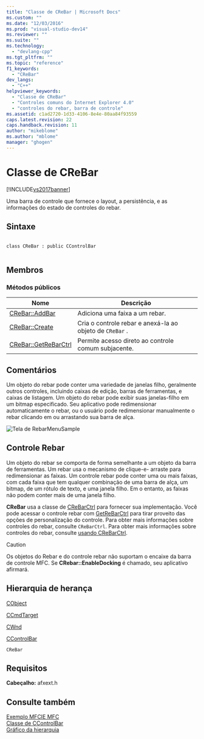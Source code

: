 ```yaml
---
title: "Classe de CReBar | Microsoft Docs"
ms.custom: ""
ms.date: "12/03/2016"
ms.prod: "visual-studio-dev14"
ms.reviewer: ""
ms.suite: ""
ms.technology: 
  - "devlang-cpp"
ms.tgt_pltfrm: ""
ms.topic: "reference"
f1_keywords: 
  - "CReBar"
dev_langs: 
  - "C++"
helpviewer_keywords: 
  - "Classe de CReBar"
  - "Controles comuns do Internet Explorer 4.0"
  - "controles do rebar, barra de controle"
ms.assetid: c1ad2720-1d33-4106-8e4e-80aa84f93559
caps.latest.revision: 22
caps.handback.revision: 11
author: "mikeblome"
ms.author: "mblome"
manager: "ghogen"
---
```

# Classe de CReBar
[!INCLUDE[vs2017banner](../../assembler/inline/includes/vs2017banner.md)]

Uma barra de controle que fornece o layout, a persistência, e as informações do estado de controles do rebar.  
  
## Sintaxe  
  
```  
  
class CReBar : public CControlBar  
  
```  
  
## Membros  
  
### Métodos públicos  
  
|Nome|Descrição|  
|----------|---------------|  
|[CReBar::AddBar](../Topic/CReBar::AddBar.md)|Adiciona uma faixa a um rebar.|  
|[CReBar::Create](../Topic/CReBar::Create.md)|Cria o controle rebar e anexá\-la ao objeto de `CReBar` .|  
|[CReBar::GetReBarCtrl](../Topic/CReBar::GetReBarCtrl.md)|Permite acesso direto ao controle comum subjacente.|  
  
## Comentários  
 Um objeto do rebar pode conter uma variedade de janelas filho, geralmente outros controles, incluindo caixas de edição, barras de ferramentas, e caixas de listagem.  Um objeto do rebar pode exibir suas janelas\-filho em um bitmap especificado.  Seu aplicativo pode redimensionar automaticamente o rebar, ou o usuário pode redimensionar manualmente o rebar clicando em ou arrastando sua barra de alça.  
  
 ![Tela de RebarMenuSample](../../mfc/reference/media/vc4sc61.png "vc4SC61")  
  
## Controle Rebar  
 Um objeto do rebar se comporta de forma semelhante a um objeto da barra de ferramentas.  Um rebar usa o mecanismo de clique\-e\- arraste para redimensionar as faixas.  Um controle rebar pode conter uma ou mais faixas, com cada faixa que tem qualquer combinação de uma barra de alça, um bitmap, de um rótulo de texto, e uma janela filho.  Em o entanto, as faixas não podem conter mais de uma janela filho.  
  
 **CReBar** usa a classe de [CReBarCtrl](../../mfc/reference/crebarctrl-class.md) para fornecer sua implementação.  Você pode acessar o controle rebar com [GetReBarCtrl](../Topic/CReBar::GetReBarCtrl.md) para tirar proveito das opções de personalização do controle.  Para obter mais informações sobre controles do rebar, consulte `CReBarCtrl`.  Para obter mais informações sobre controles do rebar, consulte [usando CReBarCtrl](../Topic/Using%20CReBarCtrl.md).  
  
> [!CAUTION]
>  Os objetos do Rebar e do controle rebar não suportam o encaixe da barra de controle MFC.  Se **CRebar::EnableDocking** é chamado, seu aplicativo afirmará.  
  
## Hierarquia de herança  
 [CObject](../Topic/CObject%20Class.md)  
  
 [CCmdTarget](../Topic/CCmdTarget%20Class.md)  
  
 [CWnd](../Topic/CWnd%20Class.md)  
  
 [CControlBar](../../mfc/reference/ccontrolbar-class.md)  
  
 `CReBar`  
  
## Requisitos  
 **Cabeçalho:** afxext.h  
  
## Consulte também  
 [Exemplo MFCIE MFC](../../top/visual-cpp-samples.md)   
 [Classe de CControlBar](../../mfc/reference/ccontrolbar-class.md)   
 [Gráfico da hierarquia](../../mfc/hierarchy-chart.md)